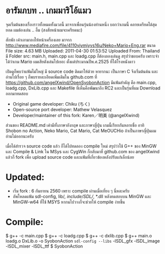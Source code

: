 อารัมภบท .. เกมมาริโอ้แมว
==================
จุดเริ่มต้นของเรื่องราวทั้งหมดทั้งมวลนี้
มาจากเพื่อนรุ่นน้องท่านหนึ่ง
บอกว่าเกมนี้ คลายเครียดได้สุดยอด 
ผมต้องเล่น .. อึ้ม (สงสัยหน้าผมจะเครียดนะ)

สักพัก เค้าเอามาลงให้หน้าเครื่องเลย 
มาจาก http://www.mediafire.com/file/4110vjvmjyvs16u/Neko+Mario+Eng.rar
ขนาด File size: 4.63 MB
Uploaded: 2011-04-30 01:53:52
Uploaded From: Thailand
มี Folder src: main.h, main.cpp และ loadg.cpp
ก็ต้องลองเล่นดู สรุปว่าชอบครับ
เพราะจำได้ว่าเกม Mario ผมเสียตังเล่นไปเยอะ
ตั้งแต่ประมาณปีพ.ศ.2525 ที่ใต้โรงหนังดาว

เปิดดูก็พบว่าแฟ้มไม่ใหญ่ มี source code ติดมาให้ด้วย หายากนะ
เป็นภาษา C จึงเริ่มต้นค้น และอ่านไปเรื่อย ๆ
ก็พบรายละเอียดเพิ่มเติมใน github.com
ที่ https://github.com/angelXwind/OpenSyobonAction
มีแฟ้มสำคัญ คือ main.cpp, loadg.cpp, DxLib.cpp และ Makefile
ที่เห็นคือพัฒนาถึง RC2 และเป็นรุ่นที่ผม Download ออกมาทดสอบ
- Original game developer: Chiku (ちく)
- Open-source port developer: Mathew Velasquez
- Developer/maintainer of this fork: Karen／明美 (@angelXwind)

ส่วนของ README.md เค้ามีทั้งภาษาอังกฤษ และภาษาญี่ปุ่น
เกมนี้เรียกกันหลายชื่อ อาทิ Shobon no Action, Neko Mario, Cat Mario, Cat MeOUCHio
ถ้าเป็นภาษาญี่ปุ่นผมอ่านไม่ออกนะครับ

เมื่อได้สำรวจ source code แล้ว ก็ได้ไปทดลอง compile ใหม่
สรุปว่าใช้ G++ ของ MinGW และ Compile & Link ใน MSys และ CygWin
ก็กลับมาที่ github.com ของ angelXwind แล้วก็ fork 
เพื่อ upload source code และแฟ้มที่เกี่ยวข้องหลังปรับแก้เล็กน้อย

Updated:
==================
- เริ่ม fork : 6 กันยายน 2560 เพราะ compile ผ่านเมื่อเที่ยง ๆ นี่หละครับ
- อัพโหลดแฟ้ม sdl-config, lib/*, include/SDL/*, *.dll 
หลังทดสอบบน MinGW และ MinGW-w64 ที่ใช้ MSYS หากนไปวางก็จะช่วยให้ compile ง่ายขึ้น

Compile:
==================
$ g++ -c main.cpp
$ g++ -c loadg.cpp
$ g++ -c dxlib.cpp
$ g++ main.o loadg.o DxLib.o -o SyobonAction `sdl-config --libs` -lSDL_gfx -lSDL_image -lSDL_mixer -lSDL_ttf
$ SyobonAction
